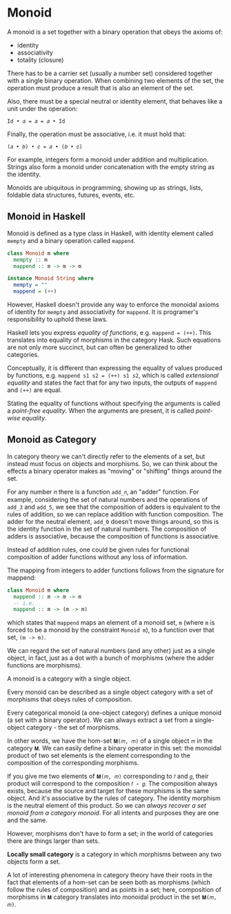 # Monoid

A monoid is a set together with a binary operation that obeys the axioms of:
- identity
- associativity
- totality (closure)

There has to be a carrier set (usually a number set) considered together with a single binary operation. When combining two elements of the set, the operation must produce a result that is also an element of the set.

Also, there must be a special neutral or identity element, that behaves like a unit under the operation:

`Id • 𝑎 = 𝑎 = 𝑎 • Id`

Finally, the operation must be associative, i.e. it must hold that:

`(𝑎 • 𝑏) • 𝑐 = 𝑎 • (𝑏 • 𝑐)`

For example, integers form a monoid under addition and multiplication. Strings also form a monoid under concatenation with the empty string as the identity.

Monoids are ubiquitous in programming, showing up as strings, lists, foldable data structures, futures, events, etc.


## Monoid in Haskell

Monoid is defined as a type class in Haskell, with identity element called `mempty` and a binary operation called `mappend`.

```hs
class Monoid m where
  mempty :: m
  mappend :: m -> m -> m

instance Monoid String where
  mempty = ""
  mappend = (++)
```

However, Haskell doesn't provide any way to enforce the monoidal axioms of identity for `mempty` and associativity for `mappend`. It is programer's responsibility to uphold these laws.

Haskell lets you express *equality of functions*, e.g. `mappend = (++)`. This translates into equality of morphisms in the category Hask. Such equations are not only more succinct, but can often be generalized to other categories. 

Conceptually, it is different than expressing the equality of values produced by functions, e.g. `mappend s1 s2 = (++) s1 s2`, which is called *extensional equality* and states the fact that for any two inputs, the outputs of `mappend` and `(++)` are equal.

Stating the equality of functions without specifying the arguments is
called a *point-free equality*. When the arguments are present, it is called *point-wise equality*.


## Monoid as Category

In category theory we can't directly refer to the elements of a set, but instead must focus on objects and morphisms. So, we can think about the effects a binary operator makes as "moving" or "shifting" things around the set.

For any number 𝑛 there is a function `add_𝑛`, an "adder" function. For example, considering the set of natural numbers and the operations of `add_3` and `add_5`, we see that the composition of adders is equivalent to the rules of addition, so we can replace addition with function composition. The adder for the neutral element, `add_0` doesn't move things around, so this is the identity function in the set of natural numbers. The composition of adders is associative, because the composition of functions is associative.

Instead of addition rules, one could be given rules for functional composition of adder functions without any loss of information.

The mapping from integers to adder functions follows from the signature for mappend:

```hs
class Monoid m where
  mappend :: m -> m -> m
  -- i.e.
  mappend :: m -> (m -> m)
```

which states that `mappend` maps an element of a monoid set, `m` (where `m` is forced to be a monoid by the constraint `Monoid m`), to a function over that set, `(m -> m)`.

We can regard the set of natural numbers (and any other) just as a single object, in fact, just as a dot with a bunch of morphisms (where the adder functions are morphisms).

A monoid is a category with a single object.

Every monoid can be described as a single object category with a set of morphisms that obeys rules of composition.


Every categorical monoid (a one-object category) defines a unique monoid (a set with a binary operator). We can always extract a set from a single-object category - the set of morphisms.

In other words, we have the hom-set `𝐌(𝑚, 𝑚)` of a single object `𝑚` in the category `𝐌`. We can easily define a binary operator in this set: the monoidal product of two set elements is the element corresponding to the composition of the corresponding morphisms.

If you give me two elements of `𝐌(𝑚, 𝑚)` corresponding to `𝑓` and `𝑔`, their product will correspond to the composition `𝑓 ∘ 𝑔`. The composition always exists, because the source and target for these morphisms is the same object. And it's associative by the rules of category. The identity morphism is the neutral element of this product. So we can *always recover a set monoid from a category monoid*. For all intents and purposes they are one and the same.

However, morphisms don't have to form a set; in the world of categories there are things larger than sets.

**Locally small category** is a category in which morphisms between any two objects form a set. 

A lot of interesting phenomena in category theory have their roots in the fact that elements of a hom-set can be seen both as morphisms (which follow the rules of composition) and as points in a set; here, composition of morphisms in `𝐌` category translates into monoidal product in the set `𝐌(𝑚, 𝑚)`.
